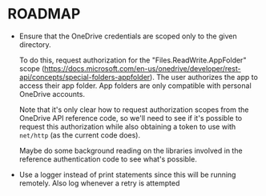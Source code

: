 # ROADMAP

- Ensure that the OneDrive credentials are scoped only to the given directory.

  To do this, request authorization for the "Files.ReadWrite.AppFolder" scope (https://docs.microsoft.com/en-us/onedrive/developer/rest-api/concepts/special-folders-appfolder). The user authorizes the app to access their app folder. App folders are only compatible with personal OneDrive accounts.

  Note that it's only clear how to request authorization scopes from the OneDrive API reference code, so we'll need to see if it's possible to request this authorization while also obtaining a token to use with `net/http` (as the current code does).

  Maybe do some background reading on the libraries involved in the reference authentication code to see what's possible.

- Use a logger instead of print statements since this will be running remotely. Also log whenever a retry is attempted